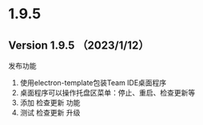 # 1.9.5

## Version 1.9.5 （2023/1/12）

发布功能

1. 使用electron-template包装Team IDE桌面程序
2. 桌面程序可以操作托盘区菜单：停止、重启、检查更新等
3. 添加 检查更新 功能
4. 测试 检查更新 升级